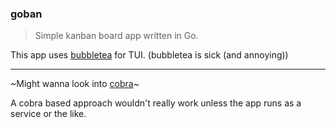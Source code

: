 ### goban

> Simple kanban board app written in Go.

This app uses [bubbletea](https://github.com/charmbracelet/bubbletea) for TUI. (bubbletea is sick (and annoying))

---

~Might wanna look into [cobra](https://pkg.go.dev/github.com/spf13/cobra)~

A cobra based approach wouldn't really work unless the app runs as a service or the like.
